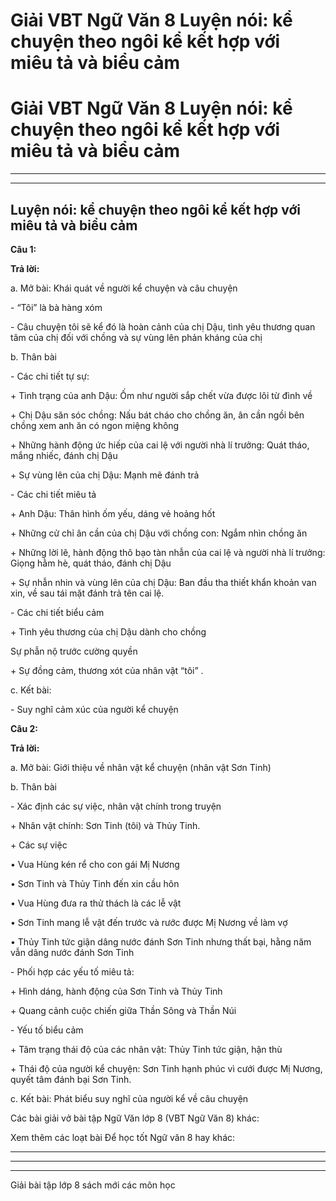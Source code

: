 # Giải VBT Ngữ Văn 8 Luyện nói: kể chuyện theo ngôi kể kết hợp với miêu tả và biểu cảm

# Giải VBT Ngữ Văn 8 Luyện nói: kể chuyện theo ngôi kể kết hợp với miêu tả và biểu cảm

* * *

* * *

## Luyện nói: kể chuyện theo ngôi kể kết hợp với miêu tả và biểu cảm

**Câu 1:**

**Trả lời:**

a. Mở bài: Khái quát về người kể chuyện và câu chuyện 

\- “Tôi” là bà hàng xóm 

\- Câu chuyện tôi sẽ kể đó là hoàn cảnh của chị Dậu, tình yêu thương quan tâm của chị đối với chồng và sự vùng lên phản kháng của chị 

b. Thân bài 

\- Các chi tiết tự sự: 

\+ Tình trạng của anh Dậu: Ốm như người sắp chết vừa được lôi từ đình về 

\+ Chị Dậu săn sóc chồng: Nấu bát cháo cho chồng ăn, ân cần ngồi bên chồng xem anh ăn có ngon miệng không 

\+ Những hành động ức hiếp của cai lệ với người nhà lí trưởng: Quát tháo, mắng nhiếc, đánh chị Dậu 

\+ Sự vùng lên của chị Dậu: Mạnh mẽ đánh trả 

\- Các chi tiết miêu tả 

\+ Anh Dậu: Thân hình ốm yếu, dáng vẻ hoảng hốt 

\+ Những cử chỉ ân cần của chị Dậu với chồng con: Ngắm nhìn chồng ăn 

\+ Những lời lẽ, hành động thô bạo tàn nhẫn của cai lệ và người nhà lí trưởng: Giọng hằm hè, quát tháo, đánh chị Dậu 

\+ Sự nhẫn nhin và vùng lên của chị Dậu: Ban đầu tha thiết khẩn khoản van xin, về sau tái mặt đánh trả tên cai lệ. 

\- Các chi tiết biểu cảm 

\+ Tình yêu thương của chị Dậu dành cho chồng 

Sự phẫn nộ trước cường quyền 

\+ Sự đồng cảm, thương xót của nhân vật “tôi” . 

c. Kết bài: 

\- Suy nghĩ cảm xúc của người kể chuyện 

**Câu 2:**

**Trả lời:**

a. Mở bài: Giới thiệu về nhân vật kể chuyện (nhân vật Sơn Tinh) 

b. Thân bài 

\- Xác định các sự việc, nhân vật chính trong truyện 

\+ Nhân vật chính: Sơn Tinh (tôi) và Thủy Tinh. 

\+ Các sự việc 

• Vua Hùng kén rể cho con gái Mị Nương 

• Sơn Tinh và Thủy Tinh đến xin cầu hôn 

• Vua Hùng đưa ra thử thách là các lễ vật 

• Sơn Tinh mang lễ vật đến trước và rước được Mị Nương về làm vợ 

• Thủy Tinh tức giận dâng nước đánh Sơn Tinh nhưng thất bại, hằng năm vẫn dâng nước đánh Sơn Tinh 

\- Phối hợp các yếu tố miêu tả: 

\+ Hình dáng, hành động của Sơn Tinh và Thủy Tinh 

\+ Quang cảnh cuộc chiến giữa Thần Sông và Thần Núi 

\- Yếu tố biểu cảm 

\+ Tâm trạng thái độ của các nhân vật: Thủy Tinh tức giận, hận thù 

\+ Thái độ của người kể chuyện: Sơn Tinh hạnh phúc vì cưới được Mị Nương, quyết tâm đánh bại Sơn Tinh. 

c. Kết bài: Phát biểu suy nghĩ của người kể về câu chuyện 

Các bài giải vở bài tập Ngữ Văn lớp 8 (VBT Ngữ Văn 8) khác:

Xem thêm các loạt bài Để học tốt Ngữ văn 8 hay khác:

* * *

* * *

* * *

Giải bài tập lớp 8 sách mới các môn học
